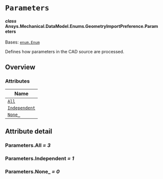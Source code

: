 # `Parameters`

<a id="ansys.mechanical.stubs.v241.Ansys.Mechanical.DataModel.Enums.GeometryImportPreference.Parameters"></a>

#### *class* Ansys.Mechanical.DataModel.Enums.GeometryImportPreference.Parameters

Bases: [`enum.Enum`](https://docs.python.org/3/library/enum.html#enum.Enum)

Defines how parameters in the CAD source are processed.

<!-- !! processed by numpydoc !! -->

<a id="overview"></a>

## Overview

### Attributes

| Name |
| ------------------------------------------ |
| [`All`](#Parameters.All) |
| [`Independent`](#Parameters.Independent) |
| [`None_`](#Parameters.None_) |

<a id="attribute-detail"></a>

## Attribute detail

<a id="Parameters.All"></a>

### Parameters.All *= 3*

<a id="Parameters.Independent"></a>

### Parameters.Independent *= 1*

<a id="Parameters.None_"></a>

### Parameters.None_ *= 0*


